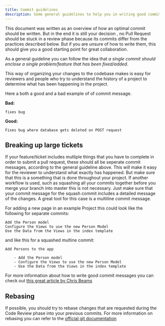 ```yaml
---
title: Commit guidelines
description: Some general guidelines to help you in writing good commits for collaboration and clarity.
---
```


This document was written as an overview of how an optimal commit should be written. But in the end it is still your decision , no Pull Request should be stuck in a review phase because its commits differ from the practices described below.
But if you are unsure of how to write them, this should give you a good starting point for great collaboration.

As a general guideline you can follow the idea that _a single commit should enclose a single problem/feature that has been fixed/added_.

This way of organizing your changes to the codebase makes is easy for reviewers and people who try to understand the history of a project to determine what has been happening in the project.

Here a both a good and a bad example of of commit message.

**Bad:**

```
fixes bug
```

**Good:**

```
Fixes bug where database gets deleted on POST request
```

## Breaking up large tickets

If your feature/ticket includes mutliple things that you have to complete in order to submit a pull request, these should all be seperate commit messages, according to the general guideline above. This will make it easy for the reviewer to understand what exactly has happened.
But make sure that this is a something that is done throughout your project. If another workflow is used, such as squashing all your commits together before you merge your branch into master this is not necessary. Just make sure that your commit message for the squash commit includes a detailed message of the changes. A great tool for this case is a multiline commit message.

For adding a new page in an example Project this could look like the following for separate commits:

```
Add the Person model
Configure the Views to use the new Person Model
Use the Data from the Views in the index template
```

and like this for a squashed multine commit:

```
Add Persons to the app

    - Add the Person model
    - Configure the Views to use the new Person Model
    - Use the Data from the Views in the index template
```

For more information about how to write good commit messages you can check out [this great article by Chris Beams](https://chris.beams.io/posts/git-commit/)

## Rebasing

If possible, you should try to rebase changes that are requested during the Code Review phase into your previous commits.
For more information on rebasing you can refer to the [official git documentation](https://git-scm.com/book/en/v2/Git-Branching-Rebasing)
